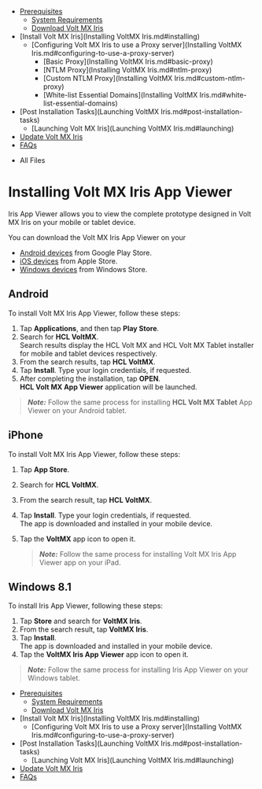                                    

[](Prerequisites.md)

*   [Prerequisites](Prerequisites.md#prerequisites)
    *   [System Requirements](Prerequisites.md#system-requirements)
    *   [Download Volt MX Iris](Prerequisites.md#download)
*   [Install Volt MX Iris](Installing VoltMX Iris.md#installing)
    *   [Configuring Volt MX Iris to use a Proxy server](Installing VoltMX Iris.md#configuring-to-use-a-proxy-server)
        *   [Basic Proxy](Installing VoltMX Iris.md#basic-proxy)
        *   [NTLM Proxy](Installing VoltMX Iris.md#ntlm-proxy)
        *   [Custom NTLM Proxy](Installing VoltMX Iris.md#custom-ntlm-proxy)
        *   [White-list Essential Domains](Installing VoltMX Iris.md#white-list-essential-domains)
*   [Post Installation Tasks](Launching VoltMX Iris.md#post-installation-tasks)
    *   [Launching Volt MX Iris](Launching VoltMX Iris.md#launching)
*   [Update Volt MX Iris](Upgrade.md)
*   [FAQs](StudioInstallation_FAQs.md#appendix-frequently-asked-questions-faqs)

[](#)

*   All Files

Installing Volt MX Iris App Viewer
========================================

Iris App Viewer allows you to view the complete prototype designed in Volt MX Iris on your mobile or tablet device.

You can download the Volt MX Iris App Viewer on your

*   [Android devices](#android) from Google Play Store.
*   [iOS devices](#iphone) from Apple Store.
*   [Windows devices](#windows-8-1) from Windows Store.

Android
-------

To install Volt MX Iris App Viewer, follow these steps:

1.  Tap **Applications**, and then tap **Play Store**.
2.  Search for **HCL VoltMX**.  
    Search results display the HCL Volt MX and HCL Volt MX Tablet installer for mobile and tablet devices respectively.
3.  From the search results, tap **HCL VoltMX**.
4.  Tap **Install**. Type your login credentials, if requested.
5.  After completing the installation, tap **OPEN**.  
    **HCL Volt MX App Viewer** application will be launched.

> **_Note:_** Follow the same process for installing **HCL Volt MX Tablet** App Viewer on your Android tablet.

iPhone
------

To install Volt MX Iris App Viewer, follow these steps:

1.  Tap **App Store**.
2.  Search for **HCL VoltMX**.
3.  From the search result, tap **HCL VoltMX**.
4.  Tap **Install**. Type your login credentials, if requested.  
    The app is downloaded and installed in your mobile device.  
    
5.  Tap the **VoltMX** app icon to open it.
    
    > **_Note:_** Follow the same process for installing Volt MX Iris App Viewer app on your iPad.
    

Windows 8.1
-----------

To install Iris App Viewer, following these steps:

1.  Tap **Store** and search for **VoltMX Iris**.
2.  From the search result, tap **VoltMX Iris**.
3.  Tap **Install**.  
    The app is downloaded and installed in your mobile device.
4.  Tap the **VoltMX Iris App Viewer** app icon to open it.

> **_Note:_** Follow the same process for installing Iris App Viewer on your Windows tablet.

*   [Prerequisites](Prerequisites.md#prerequisites)
    *   [System Requirements](Prerequisites.md#system-requirements)
    *   [Download Volt MX Iris](Prerequisites.md#download)
*   [Install Volt MX Iris](Installing VoltMX Iris.md#installing)
    *   [Configuring Volt MX Iris to use a Proxy server](Installing VoltMX Iris.md#configuring-to-use-a-proxy-server)
*   [Post Installation Tasks](Launching VoltMX Iris.md#post-installation-tasks)
    *   [Launching Volt MX Iris](Launching VoltMX Iris.md#launching)
*   [Update Volt MX Iris](Upgrade.md)
*   [FAQs](StudioInstallation_FAQs.md#appendix-frequently-asked-questions-faqs)
